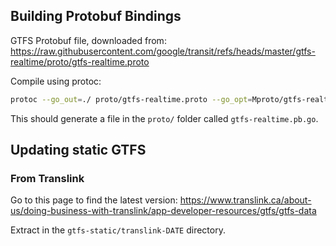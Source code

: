 ## Building Protobuf Bindings

GTFS Protobuf file, downloaded from:  https://raw.githubusercontent.com/google/transit/refs/heads/master/gtfs-realtime/proto/gtfs-realtime.proto


Compile using protoc:

```sh
protoc --go_out=./ proto/gtfs-realtime.proto --go_opt=Mproto/gtfs-realtime.proto=./proto
```

This should generate a file in the `proto/` folder called `gtfs-realtime.pb.go`.

## Updating static GTFS

### From Translink

Go to this page to find the latest version: https://www.translink.ca/about-us/doing-business-with-translink/app-developer-resources/gtfs/gtfs-data

Extract in the `gtfs-static/translink-DATE` directory.